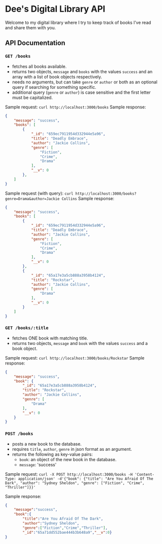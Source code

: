 # Dee's Digital Library API
Welcome to my digital library where I try to keep track of books I've read and share them with you.

## API Documentation

### `GET /books`
- fetches all books available.
- returns two objects, `message` and `books` with the values `success` and an array with  a list of book objects respectively.
- needs no arguments, but can take `genre` or `author` or both as an optional query if searching for something specific.
- additional query (`genre` or `author`) is case sensitive and the first letter must be capitalized.

Sample request: `curl http://localhost:3000/books`
Sample response:
``` json
{
    "message": "success",
    "books": [
        {
            "_id": "659ec7911954d332944e5a96",
            "title": "Deadly Embrace",
            "author": "Jackie Collins",
            "genre": [
                "Fiction",
                "Crime",
                "Drama"
            ],
            "__v": 0
        },
    ]
}
```
Sample request (with query): `curl http://localhost:3000/books?genre=Drama&author=Jackie Collins`
Sample response:
``` json
{
    "message": "success",
    "books": [
        {
            "_id": "659ec7911954d332944e5a96",
            "title": "Deadly Embrace",
            "author": "Jackie Collins",
            "genre": [
                "Fiction",
                "Crime",
                "Drama"
            ],
            "__v": 0
        },
        {
            "_id": "65a17e3a5cb888a3958b4124",
            "title": "Rockstar",
            "author": "Jackie Collins",
            "genre": [
                "Drama"
            ],
            "__v": 0
        }
    ]
}
```

### `GET /books/:title`
- fetches ONE book with matching title.
- returns two objects, `message` and `book` with the values `success` and a book object.

Sample request: `curl http://localhost:3000/books/Rockstar`
Sample response:
``` json
{
    "message": "success",
    "book": {
        "_id": "65a17e3a5cb888a3958b4124",
        "title": "Rockstar",
        "author": "Jackie Collins",
        "genre": [
            "Drama"
        ],
        "__v": 0
    }
}
```

### `POST /books`
- posts a new book to the database.
- requires `title`, `author`, `genre` in json format as an argument.
- returns the following as key-value pairs:
    - `book`: an object of the new book in the database.
    - `message`: 'success'

Sample request: `curl -X POST http://localhost:3000/books -H 'Content-Type: application/json' -d'{"book": {"title": "Are You Afraid Of The Dark", "author": "Sydney Sheldon", "genre": ["Fiction", "Crime", "Thriller"]}}'`

Sample response:
``` json
{
    "message":"success",
    "book":{
        "title":"Are You Afraid Of The Dark",
        "author":"Sydney Sheldon",
        "genre":["Fiction","Crime","Thriller"],
        "_id":"65a71dd552bae444b3b648a9","__v":0}
}
```
